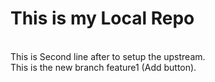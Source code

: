 # This is my Local Repo
<br>
This is Second line after to setup the upstream.
<br>
This is the new branch feature1 (Add button).